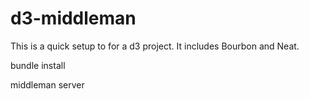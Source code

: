 d3-middleman            
===================

This is a quick setup to for a d3 project. It includes Bourbon and Neat. 

bundle install

middleman server